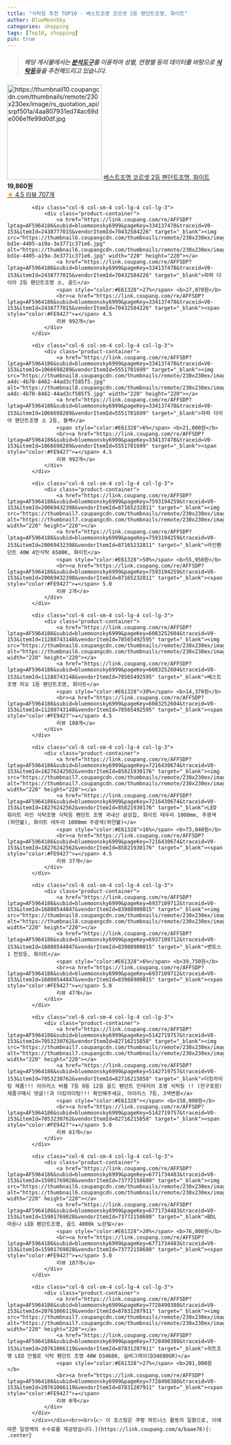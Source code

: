 ```yaml
---
title: "식탁등 추천 TOP10 - 베스트조명 코르셋 2등 팬던트조명, 화이트"
author: BlueMoonSky
categories: shopping
tags: [Top10, shopping]
pin: true
---
```


> ##### 해당 게시물에서는 [**분석도구**](https://itemscout.io/)를 이용하여 **성별**, **연령별** 등의 데이터를 바탕으로 [**식탁등**](https://link.coupang.com/a/baae76)들을 추천해드리고 있습니다.
<div class="container"><div class="row">
            <div class="col-6 col-sm-4 col-lg-4 col-lg-3">
                <div class="product-container">
                    <a href="https://link.coupang.com/re/AFFSDP?lptag=AF5964186&subid=bluemoonsky6999&pageKey=6083252667&traceid=V0-153&itemId=11288743846&vendorItemId=78565493104" target="_blank"><img src="https://thumbnail10.coupangcdn.com/thumbnails/remote/230x230ex/image/rs_quotation_api/srpf501a/4aa807931ed74ac69de006e1fe99d0df.jpg" alt="https://thumbnail10.coupangcdn.com/thumbnails/remote/230x230ex/image/rs_quotation_api/srpf501a/4aa807931ed74ac69de006e1fe99d0df.jpg" width="220" height="220"></a>
                    <a href="https://link.coupang.com/re/AFFSDP?lptag=AF5964186&subid=bluemoonsky6999&pageKey=6083252667&traceid=V0-153&itemId=11288743846&vendorItemId=78565493104" target="_blank">베스트조명 코르셋 2등 팬던트조명, 화이트</a>
                    <span style="color:#E61328"></span> <b>19,860원</b>
                    <br><a href="https://link.coupang.com/re/AFFSDP?lptag=AF5964186&subid=bluemoonsky6999&pageKey=6083252667&traceid=V0-153&itemId=11288743846&vendorItemId=78565493104" target="_blank"><span style="color:#FE9427">★</span> 4.5
                    리뷰 707개</a>
                </div>
            </div>
            
            <div class="col-6 col-sm-4 col-lg-4 col-lg-3">
                <div class="product-container">
                    <a href="https://link.coupang.com/re/AFFSDP?lptag=AF5964186&subid=bluemoonsky6999&pageKey=334137478&traceid=V0-153&itemId=2438777015&vendorItemId=70432584226" target="_blank"><img src="https://thumbnail6.coupangcdn.com/thumbnails/remote/230x230ex/image/retail/images/2020/03/26/15/0/26cc4dae-bd1e-4405-a19a-3e3771c371e6.jpg" alt="https://thumbnail6.coupangcdn.com/thumbnails/remote/230x230ex/image/retail/images/2020/03/26/15/0/26cc4dae-bd1e-4405-a19a-3e3771c371e6.jpg" width="220" height="220"></a>
                    <a href="https://link.coupang.com/re/AFFSDP?lptag=AF5964186&subid=bluemoonsky6999&pageKey=334137478&traceid=V0-153&itemId=2438777015&vendorItemId=70432584226" target="_blank">파파 다이아 2등 팬던트조명 소, 골드</a>
                    <span style="color:#E61328">27%</span> <b>27,070원</b>
                    <br><a href="https://link.coupang.com/re/AFFSDP?lptag=AF5964186&subid=bluemoonsky6999&pageKey=334137478&traceid=V0-153&itemId=2438777015&vendorItemId=70432584226" target="_blank"><span style="color:#FE9427">★</span> 4.5
                    리뷰 992개</a>
                </div>
            </div>
            
            <div class="col-6 col-sm-4 col-lg-4 col-lg-3">
                <div class="product-container">
                    <a href="https://link.coupang.com/re/AFFSDP?lptag=AF5964186&subid=bluemoonsky6999&pageKey=334137478&traceid=V0-153&itemId=1066698289&vendorItemId=5551701699" target="_blank"><img src="https://thumbnail8.coupangcdn.com/thumbnails/remote/230x230ex/image/retail/images/2019/11/11/10/9/f25ccb1a-a4dc-4b70-8462-44ad3cf585f5.jpg" alt="https://thumbnail8.coupangcdn.com/thumbnails/remote/230x230ex/image/retail/images/2019/11/11/10/9/f25ccb1a-a4dc-4b70-8462-44ad3cf585f5.jpg" width="220" height="220"></a>
                    <a href="https://link.coupang.com/re/AFFSDP?lptag=AF5964186&subid=bluemoonsky6999&pageKey=334137478&traceid=V0-153&itemId=1066698289&vendorItemId=5551701699" target="_blank">파파 다이아 팬던트조명 소 2등, 블랙</a>
                    <span style="color:#E61328">6%</span> <b>21,000원</b>
                    <br><a href="https://link.coupang.com/re/AFFSDP?lptag=AF5964186&subid=bluemoonsky6999&pageKey=334137478&traceid=V0-153&itemId=1066698289&vendorItemId=5551701699" target="_blank"><span style="color:#FE9427">★</span> 4.5
                    리뷰 992개</a>
                </div>
            </div>
            
            <div class="col-6 col-sm-4 col-lg-4 col-lg-3">
                <div class="product-container">
                    <a href="https://link.coupang.com/re/AFFSDP?lptag=AF5964186&subid=bluemoonsky6999&pageKey=7593194259&traceid=V0-153&itemId=20069432398&vendorItemId=87165232811" target="_blank"><img src="https://thumbnail7.coupangcdn.com/thumbnails/remote/230x230ex/image/rs_quotation_api/2adayvdw/31c921c5387d4a5d9ef2ab3826330a26.jpg" alt="https://thumbnail7.coupangcdn.com/thumbnails/remote/230x230ex/image/rs_quotation_api/2adayvdw/31c921c5387d4a5d9ef2ab3826330a26.jpg" width="220" height="220"></a>
                    <a href="https://link.coupang.com/re/AFFSDP?lptag=AF5964186&subid=bluemoonsky6999&pageKey=7593194259&traceid=V0-153&itemId=20069432398&vendorItemId=87165232811" target="_blank">라인펜던트 40W 4인식탁 6500K, 화이트</a>
                    <span style="color:#E61328">50%</span> <b>55,950원</b>
                    <br><a href="https://link.coupang.com/re/AFFSDP?lptag=AF5964186&subid=bluemoonsky6999&pageKey=7593194259&traceid=V0-153&itemId=20069432398&vendorItemId=87165232811" target="_blank"><span style="color:#FE9427">★</span> 5.0
                    리뷰 2개</a>
                </div>
            </div>
            
            <div class="col-6 col-sm-4 col-lg-4 col-lg-3">
                <div class="product-container">
                    <a href="https://link.coupang.com/re/AFFSDP?lptag=AF5964186&subid=bluemoonsky6999&pageKey=6083252604&traceid=V0-153&itemId=11288743148&vendorItemId=78565492595" target="_blank"><img src="https://thumbnail6.coupangcdn.com/thumbnails/remote/230x230ex/image/rs_quotation_api/5ncuwnfj/71bdd2cb94a5485195dc8fc6ffcbab8a.jpg" alt="https://thumbnail6.coupangcdn.com/thumbnails/remote/230x230ex/image/rs_quotation_api/5ncuwnfj/71bdd2cb94a5485195dc8fc6ffcbab8a.jpg" width="220" height="220"></a>
                    <a href="https://link.coupang.com/re/AFFSDP?lptag=AF5964186&subid=bluemoonsky6999&pageKey=6083252604&traceid=V0-153&itemId=11288743148&vendorItemId=78565492595" target="_blank">베스트조명 피오 1등 팬던트조명, 화이트</a>
                    <span style="color:#E61328">30%</span> <b>14,370원</b>
                    <br><a href="https://link.coupang.com/re/AFFSDP?lptag=AF5964186&subid=bluemoonsky6999&pageKey=6083252604&traceid=V0-153&itemId=11288743148&vendorItemId=78565492595" target="_blank"><span style="color:#FE9427">★</span> 4.5
                    리뷰 108개</a>
                </div>
            </div>
            
            <div class="col-6 col-sm-4 col-lg-4 col-lg-3">
                <div class="product-container">
                    <a href="https://link.coupang.com/re/AFFSDP?lptag=AF5964186&subid=bluemoonsky6999&pageKey=7216430674&traceid=V0-153&itemId=18276242562&vendorItemId=85821930176" target="_blank"><img src="https://thumbnail7.coupangcdn.com/thumbnails/remote/230x230ex/image/vendor_inventory/ed3f/92d901900d6f501ee75459dcac910f90ab12d93f04becd963acb62c153c5.jpg" alt="https://thumbnail7.coupangcdn.com/thumbnails/remote/230x230ex/image/vendor_inventory/ed3f/92d901900d6f501ee75459dcac910f90ab12d93f04becd963acb62c153c5.jpg" width="220" height="220"></a>
                    <a href="https://link.coupang.com/re/AFFSDP?lptag=AF5964186&subid=bluemoonsky6999&pageKey=7216430674&traceid=V0-153&itemId=18276242562&vendorItemId=85821930176" target="_blank">LED 화이트 라인 식탁조명 식탁등 펜던트 조명 국내산 삼성칩, 화이트 테두리 1000mm, 주광색(하얀불), 화이트 테두리 1000mm 주광색(하얀불)</a>
                    <span style="color:#E61328">16%</span> <b>73,040원</b>
                    <br><a href="https://link.coupang.com/re/AFFSDP?lptag=AF5964186&subid=bluemoonsky6999&pageKey=7216430674&traceid=V0-153&itemId=18276242562&vendorItemId=85821930176" target="_blank"><span style="color:#FE9427">★</span> 4.5
                    리뷰 37개</a>
                </div>
            </div>
            
            <div class="col-6 col-sm-4 col-lg-4 col-lg-3">
                <div class="product-container">
                    <a href="https://link.coupang.com/re/AFFSDP?lptag=AF5964186&subid=bluemoonsky6999&pageKey=6937109712&traceid=V0-153&itemId=16808544847&vendorItemId=83988900015" target="_blank"><img src="https://thumbnail8.coupangcdn.com/thumbnails/remote/230x230ex/image/rs_quotation_api/2xgwrdn7/bc64c307960f4d7aab8ee502a010d016.jpg" alt="https://thumbnail8.coupangcdn.com/thumbnails/remote/230x230ex/image/rs_quotation_api/2xgwrdn7/bc64c307960f4d7aab8ee502a010d016.jpg" width="220" height="220"></a>
                    <a href="https://link.coupang.com/re/AFFSDP?lptag=AF5964186&subid=bluemoonsky6999&pageKey=6937109712&traceid=V0-153&itemId=16808544847&vendorItemId=83988900015" target="_blank">벤토스 1 천장등, 화이트</a>
                    <span style="color:#E61328">6%</span> <b>39,750원</b>
                    <br><a href="https://link.coupang.com/re/AFFSDP?lptag=AF5964186&subid=bluemoonsky6999&pageKey=6937109712&traceid=V0-153&itemId=16808544847&vendorItemId=83988900015" target="_blank"><span style="color:#FE9427">★</span> 5.0
                    리뷰 47개</a>
                </div>
            </div>
            
            <div class="col-6 col-sm-4 col-lg-4 col-lg-3">
                <div class="product-container">
                    <a href="https://link.coupang.com/re/AFFSDP?lptag=AF5964186&subid=bluemoonsky6999&pageKey=5142719757&traceid=V0-153&itemId=7053230762&vendorItemId=82716215858" target="_blank"><img src="https://thumbnail7.coupangcdn.com/thumbnails/remote/230x230ex/image/vendor_inventory/a44a/d21fbf26f7c0caa66adc9839cc6ddb112285d74daf6c0b0b21288a6b51ae.png" alt="https://thumbnail7.coupangcdn.com/thumbnails/remote/230x230ex/image/vendor_inventory/a44a/d21fbf26f7c0caa66adc9839cc6ddb112285d74daf6c0b0b21288a6b51ae.png" width="220" height="220"></a>
                    <a href="https://link.coupang.com/re/AFFSDP?lptag=AF5964186&subid=bluemoonsky6999&pageKey=5142719757&traceid=V0-153&itemId=7053230762&vendorItemId=82716215858" target="_blank">더킹라이팅 제품!!! 아이리스 버블 7등 9등 12등 골드 펜던트 인테리어 조명 식탁등 !! (전구포함)제품구매시 댓글!!과 더킹라이팅!!! 확인해주세요, 아이리스 7등, 3색변환</a>
                    <span style="color:#E61328"></span> <b>158,000원</b>
                    <br><a href="https://link.coupang.com/re/AFFSDP?lptag=AF5964186&subid=bluemoonsky6999&pageKey=5142719757&traceid=V0-153&itemId=7053230762&vendorItemId=82716215858" target="_blank"><span style="color:#FE9427">★</span> 5.0
                    리뷰 61개</a>
                </div>
            </div>
            
            <div class="col-6 col-sm-4 col-lg-4 col-lg-3">
                <div class="product-container">
                    <a href="https://link.coupang.com/re/AFFSDP?lptag=AF5964186&subid=bluemoonsky6999&pageKey=6771734483&traceid=V0-153&itemId=15901769028&vendorItemId=73772158680" target="_blank"><img src="https://thumbnail6.coupangcdn.com/thumbnails/remote/230x230ex/image/vendor_inventory/6028/9ed11d1989fbd04e380332d5c83aa663ccd43e039e67ae4ea616f4f01a3f.jpg" alt="https://thumbnail6.coupangcdn.com/thumbnails/remote/230x230ex/image/vendor_inventory/6028/9ed11d1989fbd04e380332d5c83aa663ccd43e039e67ae4ea616f4f01a3f.jpg" width="220" height="220"></a>
                    <a href="https://link.coupang.com/re/AFFSDP?lptag=AF5964186&subid=bluemoonsky6999&pageKey=6771734483&traceid=V0-153&itemId=15901769028&vendorItemId=73772158680" target="_blank">BDL 마돈나 LED 펜던트조명, 골드 4000k 노란빛</a>
                    <span style="color:#E61328">20%</span> <b>76,000원</b>
                    <br><a href="https://link.coupang.com/re/AFFSDP?lptag=AF5964186&subid=bluemoonsky6999&pageKey=6771734483&traceid=V0-153&itemId=15901769028&vendorItemId=73772158680" target="_blank"><span style="color:#FE9427">★</span> 5.0
                    리뷰 187개</a>
                </div>
            </div>
            
            <div class="col-6 col-sm-4 col-lg-4 col-lg-3">
                <div class="product-container">
                    <a href="https://link.coupang.com/re/AFFSDP?lptag=AF5964186&subid=bluemoonsky6999&pageKey=7728490380&traceid=V0-153&itemId=20761066119&vendorItemId=87831207911" target="_blank"><img src="https://thumbnail7.coupangcdn.com/thumbnails/remote/230x230ex/image/rs_quotation_api/keeymrr1/b2c4cb373e784c0aa61d1fef608e6abd.jpg" alt="https://thumbnail7.coupangcdn.com/thumbnails/remote/230x230ex/image/rs_quotation_api/keeymrr1/b2c4cb373e784c0aa61d1fef608e6abd.jpg" width="220" height="220"></a>
                    <a href="https://link.coupang.com/re/AFFSDP?lptag=AF5964186&subid=bluemoonsky6999&pageKey=7728490380&traceid=V0-153&itemId=20761066119&vendorItemId=87831207911" target="_blank">히트조명 LED 안젤로 식탁 펜던트 조명 40W D34680, 실버그레이(D34680GR)</a>
                    <span style="color:#E61328">27%</span> <b>201,000원</b>
                    <br><a href="https://link.coupang.com/re/AFFSDP?lptag=AF5964186&subid=bluemoonsky6999&pageKey=7728490380&traceid=V0-153&itemId=20761066119&vendorItemId=87831207911" target="_blank"><span style="color:#FE9427">★</span> 
                    리뷰 0개</a>
                </div>
            </div>
            </div></div><br><br>[👉 이 포스팅은 쿠팡 파트너스 활동의 일환으로, 이에 따른 일정액의 수수료를 제공받습니다.](https://link.coupang.com/a/baae76){: .center}